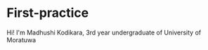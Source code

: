 # First-practice
<html>
  <head> <title> Madhushi Kodikara - 20600H </title> </head>
  <body>Hi! I'm Madhushi Kodikara, 3rd year undergraduate of University of Moratuwa</body>
</html>
